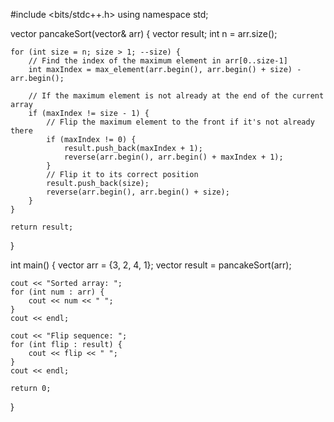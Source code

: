 #include <bits/stdc++.h>
using namespace std;

vector<int> pancakeSort(vector<int>& arr) {
    vector<int> result;
    int n = arr.size();

    for (int size = n; size > 1; --size) {
        // Find the index of the maximum element in arr[0..size-1]
        int maxIndex = max_element(arr.begin(), arr.begin() + size) - arr.begin();

        // If the maximum element is not already at the end of the current array
        if (maxIndex != size - 1) {
            // Flip the maximum element to the front if it's not already there
            if (maxIndex != 0) {
                result.push_back(maxIndex + 1);
                reverse(arr.begin(), arr.begin() + maxIndex + 1);
            }
            // Flip it to its correct position
            result.push_back(size);
            reverse(arr.begin(), arr.begin() + size);
        }
    }

    return result;
}

int main() {
    vector<int> arr = {3, 2, 4, 1};
    vector<int> result = pancakeSort(arr);

    cout << "Sorted array: ";
    for (int num : arr) {
        cout << num << " ";
    }
    cout << endl;

    cout << "Flip sequence: ";
    for (int flip : result) {
        cout << flip << " ";
    }
    cout << endl;

    return 0;
}